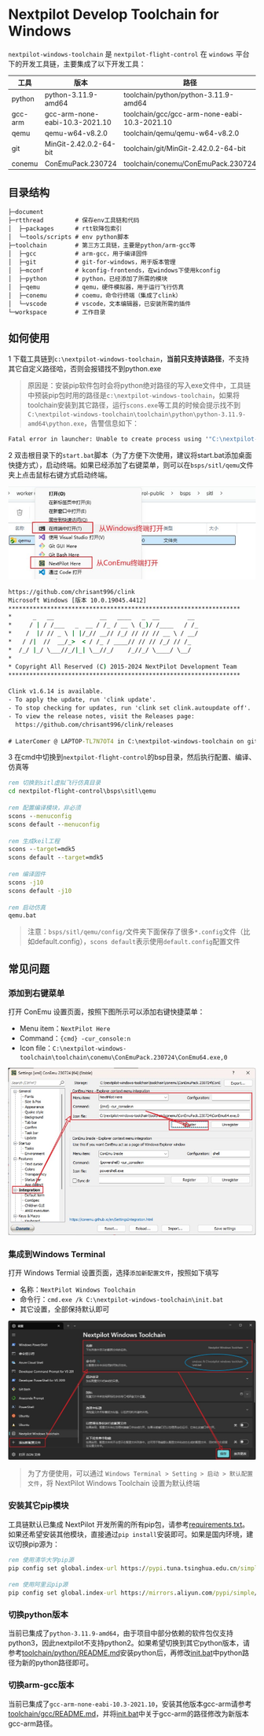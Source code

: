 # Nextpilot Develop Toolchain for Windows

`nextpilot-windows-toolchain` 是 `nextpilot-flight-control` 在 `windows` 平台下的开发工具链，主要集成了以下开发工具：

|工具|版本|路径|
|---|---|---|
|python|python-3.11.9-amd64|toolchain/python/python-3.11.9-amd64|
|gcc-arm|gcc-arm-none-eabi-10.3-2021.10|toolchain/gcc/gcc-arm-none-eabi-10.3-2021.10|
|qemu|qemu-w64-v8.2.0|toolchain/qemu/qemu-w64-v8.2.0|
|git|MinGit-2.42.0.2-64-bit|toolchain/git/MinGit-2.42.0.2-64-bit|
|conemu|ConEmuPack.230724|toolchain/conemu/ConEmuPack.230724|

## 目录结构

```
├─document
├─rtthread         # 保存env工具链和代码
│  ├─packages      # rtt软降包索引
│  └─tools/scripts # env python脚本
├─toolchain        # 第三方工具链，主要是python/arm-gcc等
│  ├─gcc           # arm-gcc，用于编译固件
│  ├─git           # git-for-windows，用于版本管理
│  ├─mconf         # kconfig-frontends，在windows下使用kconfig
│  ├─python        # python，已经添加了所需的模块
│  ├─qemu          # qemu，硬件模拟器，用于运行飞行仿真
│  ├─conemu        # coemu，命令行终端（集成了clink）
│  └─vscode        # vscode，文本编辑器，已安装所需的插件
└─workspace        # 工作目录
```

## 如何使用

1 下载工具链到`c:\nextpilot-windows-toolchain`，**当前只支持该路径**，不支持其它自定义路径哈，否则会报错找不到python.exe

> 原因是：安装pip软件包时会将python绝对路径的写入exe文件中，工具链中预装pip包时用的路径是`c:\nextpilot-windows-toolchain`，如果将toolchain安装到其它路径，运行`scons.exe`等工具的时候会提示找不到`C:\nextpilot-windows-toolchain\toolchain\python\python-3.11.9-amd64\python.exe`，告警信息如下：

```bat
Fatal error in launcher: Unable to create process using '"C:\nextpilot-windows-toolchain\toolchain\python\python-3.11.9-amd64\python.exe"  "D:\nextpilot-windows-toolchain\toolchain\python\python-3.11.9-amd64\Scripts\scons.exe" ': ???????????
```

2 双击根目录下的`start.bat`脚本（为了方便下次使用，建议将start.bat添加桌面快捷方式），启动终端。如果已经添加了右键菜单，则可以在`bsps/sitl/qemu`文件夹上点击鼠标右键方式启动终端。

![](./toolchain/conemu/start-from-contex-menu.jpg)

```bat
https://github.com/chrisant996/clink
Microsoft Windows [版本 10.0.19045.4412]
******************************************************************
*      _   __             __   ____   _  __        __
*     / | / /___   _  __ / /_ / __ \ (_)/ /____   / /_
*    /  |/ // _ \ | |/_// __// /_/ // // // __ \ / __/
*   / /|  //  __/_>  < / /_ / ____// // // /_/ // /_
*  /_/ |_/ \___//_/|_| \__//_/    /_//_/ \____/ \__/
*
* Copyright All Reserved (C) 2015-2024 NextPilot Development Team
******************************************************************

Clink v1.6.14 is available.
- To apply the update, run 'clink update'.
- To stop checking for updates, run 'clink set clink.autoupdate off'.
- To view the release notes, visit the Releases page:
  https://github.com/chrisant996/clink/releases

# LaterComer @ LAPTOP-TL7N7OT4 in C:\nextpilot-windows-toolchain on git:master x [10:36:17]
```

3 在cmd中切换到`nextpilot-flight-control`的bsp目录，然后执行配置、编译、仿真等

```bat
rem 切换到sitl虚拟飞行仿真目录
cd nextpilot-flight-control\bsps\sitl\qemu

rem 配置编译模块，非必须
scons --menuconfig
scons default --menuconfig

rem 生成keil工程
scons --target=mdk5
scons default --target=mdk5

rem 编译固件
scons -j10
scons default -j10

rem 启动仿真
qemu.bat
```

> 注意：`bsps/sitl/qemu/config/`文件夹下面保存了很多`*.config`文件（比如default.config），`scons default`表示使用`default.config`配置文件

## 常见问题

### 添加到右键菜单

打开 ConEmu 设置页面，按照下图所示可以添加右键快捷菜单：

- Menu item：`NextPilot Here`
- Command：`{cmd} -cur_console:n`
- Icon file：`C:\nextpilot-windows-toolchain\toolchain\conemu\ConEmuPack.230724\ConEmu64.exe,0`

![](./toolchain/conemu/add-to-contex-menu.jpg)

### 集成到Windows Terminal

打开 Windows Termial 设置页面，选择`添加新配置文件`，按照如下填写

- 名称：`NextPilot Windows Toolchain`
- 命令行：`cmd.exe /k C:\nextpilot-windows-toolchain\init.bat`
- 其它设置，全部保持默认即可

![](./toolchain/conemu/add-to-window-terminal.jpg)

> 为了方便使用，可以通过 `Windows Terminal > Setting > 启动 > 默认配置文件`，将 NextPilot Windows Toolchain 设置为默认终端

### 安装其它pip模块

工具链默认已集成 NextPilot 开发所需的所有pip包，请参考[requirements.txt](./toolchain/python/requirements.txt)。
如果还希望安装其他模块，直接通过`pip install`安装即可。如果是国内环境，建议切换pip源为：

```bat
rem 使用清华大学pip源
pip config set global.index-url https://pypi.tuna.tsinghua.edu.cn/simple

rem 使用阿里云pip源
pip config set global.index-url https://mirrors.aliyun.com/pypi/simple/

```

### 切换python版本

当前已集成了`python-3.11.9-amd64`，由于项目中部分依赖的软件包仅支持python3，因此nextpilot不支持python2。如果希望切换到其它python版本，请参考[toolchain/python/README.md](toolchain/python/README.md)安装python后，再修改[init.bat](init.bat)中python路径为新的python路径即可。

### 切换arm-gcc版本

当前已集成了`gcc-arm-none-eabi-10.3-2021.10`，安装其他版本gcc-arm请参考[toolchain/gcc/README.md](toolchain/gcc/README.md)，并将[init.bat](init.bat)中关于gcc-arm的路径修改为新版本gcc-arm路径。
